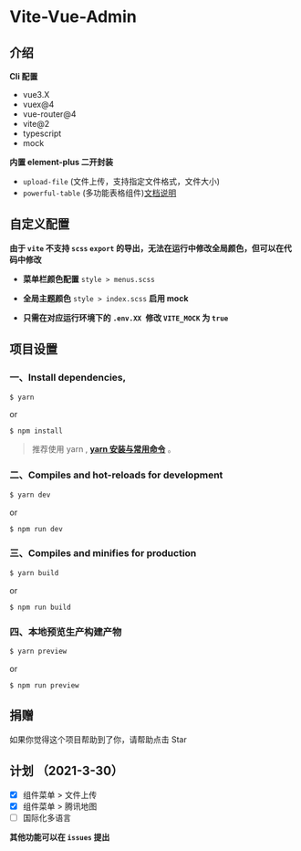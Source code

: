 # Vite-Vue-Admin

## 介绍

**Cli 配置**

- vue3.X
- vuex@4
- vue-router@4
- vite@2
- typescript
- mock

**内置 element-plus 二开封装**

- `upload-file` (文件上传，支持指定文件格式，文件大小)
- `powerful-table` (多功能表格组件)[文档说明](https://gitee.com/abc1612565136/powerful-table/blob/master/README.md)

## 自定义配置

**由于 `vite` 不支持 `scss` `export` 的导出，无法在运行中修改全局颜色，但可以在代码中修改<br>**

- **菜单栏颜色配置** `style > menus.scss`
- **全局主题颜色** `style > index.scss`
  **启用 mock**

- **只需在对应运行环境下的 `.env.XX `修改 `VITE_MOCK` 为 `true`**

## 项目设置

### 一、Install dependencies,

```bash
$ yarn
```

or

```
$ npm install
```

> 推荐使用 yarn , **[yarn 安装与常用命令](http://liqingsong.cc/article/detail/9)** 。

### 二、Compiles and hot-reloads for development

```bash
$ yarn dev
```

or

```
$ npm run dev
```

### 三、Compiles and minifies for production

```bash
$ yarn build
```

or

```
$ npm run build
```

### 四、本地预览生产构建产物

```bash
$ yarn preview
```

or

```
$ npm run preview
```

## 捐赠

如果你觉得这个项目帮助到了你，请帮助点击 Star

## 计划 （2021-3-30）

- [x] 组件菜单 > 文件上传
- [x] 组件菜单 > 腾讯地图
- [ ] 国际化多语言

**其他功能可以在 `issues` 提出**
